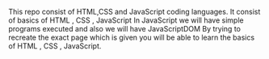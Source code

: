 This repo consist of HTML,CSS and JavaScript coding languages.
It consist of basics of HTML , CSS , JavaScript
In JavaScript we will have simple programs executed and also we will have JavaScriptDOM 
By trying to recreate the exact page which is given you will be able to learn the basics of HTML , CSS , JavaScript.
